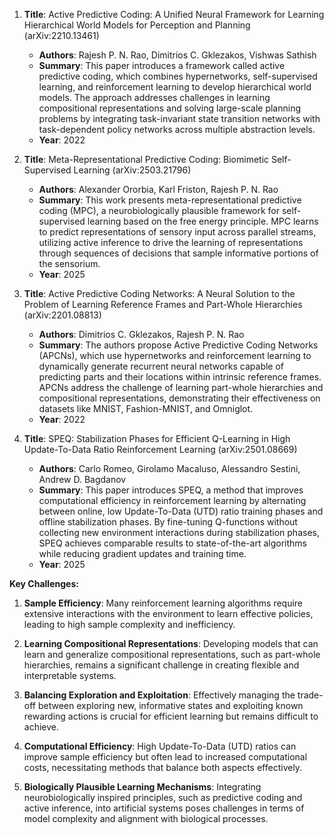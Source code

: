 1. **Title**: Active Predictive Coding: A Unified Neural Framework for Learning Hierarchical World Models for Perception and Planning (arXiv:2210.13461)
   - **Authors**: Rajesh P. N. Rao, Dimitrios C. Gklezakos, Vishwas Sathish
   - **Summary**: This paper introduces a framework called active predictive coding, which combines hypernetworks, self-supervised learning, and reinforcement learning to develop hierarchical world models. The approach addresses challenges in learning compositional representations and solving large-scale planning problems by integrating task-invariant state transition networks with task-dependent policy networks across multiple abstraction levels.
   - **Year**: 2022

2. **Title**: Meta-Representational Predictive Coding: Biomimetic Self-Supervised Learning (arXiv:2503.21796)
   - **Authors**: Alexander Ororbia, Karl Friston, Rajesh P. N. Rao
   - **Summary**: This work presents meta-representational predictive coding (MPC), a neurobiologically plausible framework for self-supervised learning based on the free energy principle. MPC learns to predict representations of sensory input across parallel streams, utilizing active inference to drive the learning of representations through sequences of decisions that sample informative portions of the sensorium.
   - **Year**: 2025

3. **Title**: Active Predictive Coding Networks: A Neural Solution to the Problem of Learning Reference Frames and Part-Whole Hierarchies (arXiv:2201.08813)
   - **Authors**: Dimitrios C. Gklezakos, Rajesh P. N. Rao
   - **Summary**: The authors propose Active Predictive Coding Networks (APCNs), which use hypernetworks and reinforcement learning to dynamically generate recurrent neural networks capable of predicting parts and their locations within intrinsic reference frames. APCNs address the challenge of learning part-whole hierarchies and compositional representations, demonstrating their effectiveness on datasets like MNIST, Fashion-MNIST, and Omniglot.
   - **Year**: 2022

4. **Title**: SPEQ: Stabilization Phases for Efficient Q-Learning in High Update-To-Data Ratio Reinforcement Learning (arXiv:2501.08669)
   - **Authors**: Carlo Romeo, Girolamo Macaluso, Alessandro Sestini, Andrew D. Bagdanov
   - **Summary**: This paper introduces SPEQ, a method that improves computational efficiency in reinforcement learning by alternating between online, low Update-To-Data (UTD) ratio training phases and offline stabilization phases. By fine-tuning Q-functions without collecting new environment interactions during stabilization phases, SPEQ achieves comparable results to state-of-the-art algorithms while reducing gradient updates and training time.
   - **Year**: 2025

**Key Challenges:**

1. **Sample Efficiency**: Many reinforcement learning algorithms require extensive interactions with the environment to learn effective policies, leading to high sample complexity and inefficiency.

2. **Learning Compositional Representations**: Developing models that can learn and generalize compositional representations, such as part-whole hierarchies, remains a significant challenge in creating flexible and interpretable systems.

3. **Balancing Exploration and Exploitation**: Effectively managing the trade-off between exploring new, informative states and exploiting known rewarding actions is crucial for efficient learning but remains difficult to achieve.

4. **Computational Efficiency**: High Update-To-Data (UTD) ratios can improve sample efficiency but often lead to increased computational costs, necessitating methods that balance both aspects effectively.

5. **Biologically Plausible Learning Mechanisms**: Integrating neurobiologically inspired principles, such as predictive coding and active inference, into artificial systems poses challenges in terms of model complexity and alignment with biological processes. 